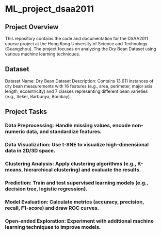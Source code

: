 # ML_project_dsaa2011
## Project Overview
This repository contains the code and documentation for the DSAA2011 course project at the Hong Kong University of Science and Technology (Guangzhou). The project focuses on analyzing the Dry Bean Dataset using various machine learning techniques.
## Dataset
Dataset Name: Dry Bean Dataset
Description: Contains 13,611 instances of dry bean measurements with 16 features (e.g., area, perimeter, major axis length, eccentricity) and 7 classes representing different bean varieties (e.g., Seker, Barbunya, Bombay).
## Project Tasks
### Data Preprocessing: Handle missing values, encode non-numeric data, and standardize features.
### Data Visualization: Use t-SNE to visualize high-dimensional data in 2D/3D space.
### Clustering Analysis: Apply clustering algorithms (e.g., K-means, hierarchical clustering) and evaluate the results.
### Prediction: Train and test supervised learning models (e.g., decision tree, logistic regression).
### Model Evaluation: Calculate metrics (accuracy, precision, recall, F1-score) and draw ROC curves.
### Open-ended Exploration: Experiment with additional machine learning techniques to improve models.




